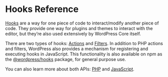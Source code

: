 # Hooks Reference

[Hooks](https://developer.wordpress.org/plugins/hooks/) are a way for one piece of code to interact/modify another piece of code. They provide one way for plugins and themes to interact with the editor, but they’re also used extensively by WordPress Core itself.

There are two types of hooks: [Actions](https://developer.wordpress.org/plugins/hooks/actions/) and [Filters](https://developer.wordpress.org/plugins/hooks/filters/). In addition to PHP actions and filters, WordPress also provides a mechanism for registering and executing hooks in JavaScript. This functionality is also available on npm as the [@wordpress/hooks](https://www.npmjs.com/package/@wordpress/hooks) package, for general purpose use.

You can also learn more about both APIs: [PHP](https://developer.wordpress.org/reference/) and [JavaScript](/packages/hooks/README.md).
